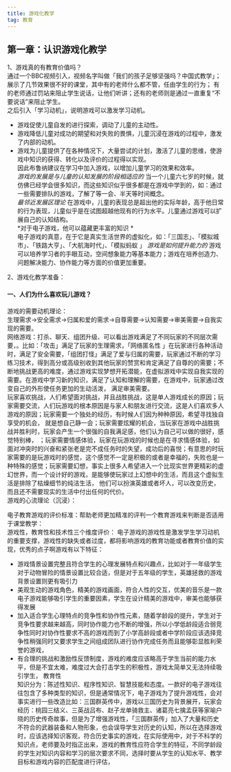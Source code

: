 ```yaml
---
title: 游戏化教学
tag: 教育
---
```

## 第一章：认识游戏化教学   
1、游戏真的有教育价值吗？  
通过一个BBC视频引入，视频名字叫做「我们的孩子足够坚强吗？中国式教学」；展示了几节效果很不好的课堂，其中有的老师什么都不管，任由学生的行为；
有的老师通过罚站来阻止学生说话，让他们听讲；还有的老师则是通过一直重复“不要说话”来阻止学生。   
之后引入「学习动机」，说明游戏可以激发学习动机。
- 游戏促使儿童自发的进行探索，调动了儿童的主动性。
- 游戏降低儿童对成功的期望和对失败的畏惧，儿童沉浸在游戏的过程中，激发了内部的动机。
- 游戏为儿童提供了在各种情况下，大量尝试的计划，激活了儿童的思维，使游戏中知识的获得、转化以及评价的过程得以实现。  
因此布鲁纳建议在学习中加入游戏，以增加儿童学习的效果和效率。  
*游戏的发展是与儿童的认知发展的阶段相适应的*
当一个儿童六七岁的时候，就仿佛已经学会很多知识，而这些知识似乎很多都是在游戏中学到的，如：通过一些需要排队的游戏，了解了等一会、半天等时间概念。  
*最邻近发展区理论*
在游戏中，儿童的表现总是超出他的实际年龄，高于他日常的行为表现，儿童似乎是在试图超越他现有的行为水平。儿童通过游戏可以扩展自己的认知结构。   
*对于电子游戏，他可以蕴藏更丰富的知识 *  
电子游戏的真意，在于它是真实生活世界的虚拟化，如：「三国志」、「模拟城市」、「铁路大亨」、「大航海时代」、「模拟蚂蚁 」
*游戏是如何提升能力的*
游戏可以培养学习者的手眼互动，空间想象能力等基本能力；游戏在培养创造力、问题解决能力、协作能力等方面的价值更加重要。

2、游戏化教学准备：  
#### 一、人们为什么喜欢玩儿游戏？  
游戏的需要动机理论：  
生理需求->安全需求->归属和爱的需求->自尊需要->认知需要->审美需要->自我实现的需要。   
网络游戏：打杀、聊天、组团升级、可以看出游戏满足了不同玩家的不同层次需要，。比如：「攻击」满足了玩家的生理需求，「网络匿名性 」在玩家进行各种活动时，满足了安全需要，「组团打怪」满足了爱与归属的需要，玩家通过不断的学习练习技术，得到高分或高级别收到其他玩家的赞赏和肯定满足了自尊的的需要；不断地挑战更高的难度，通过游戏实现梦想开拓潜能，在虚拟游戏中实现自我实现的需要。在游戏中学习新的知识，满足了认知和理解的需要，在游戏中，玩家通过改变自己的外形使任务更加的生动活泼， 满足审美需要。  
玩家喜欢挑战，人们希望面对挑战，并且战胜挑战，这是单人游戏成长的原因；玩家需要交流，人们玩游戏的根本原因是与家人和朋友进行交流，这是人们喜欢多人游戏的原因；玩家需要一个独处的经历，有时候人们因为种种原因，希望寻找独自享受的机会， 就是想自己静一会；玩家需要炫耀的机会，当玩家在游戏中战胜挑战并胜利时，玩家会产生一个很强的自我满足感，他们认为自己可以做的很好，感觉特别棒， ；玩家需要情感体验，玩家在玩游戏的时候也是在寻求情感体验，如面对冲突时的兴奋和紧张老是完不成任务时的失望，成功后的喜悦；有意思的时玩家需要的是玩游戏时的感觉，这个感觉不一定是积极的或者是幸福的，失败也是一种特殊的感觉；玩家需要幻想，事实上很多人希望进入一个比现实世界更精彩的虚幻世界，而一个设计好的游戏，是能够使玩家过上幻想中的生活，而且这个虚拟生活是排除了枯燥细节的纯洁生活， 他们可以扮演英雄或者坏人，可以改变历史，而且还不需要现实的生活中付出任何的代价。  
游戏的心流理论（沉浸）：   


   
 电子教育游戏的评价标准：帮助老师更加精准的评判一个教育游戏来判断是否适用于课堂教学：  
 游戏性，教育性和技术性三个维度评价：
 电子游戏的游戏性是激发学生学习动机的重要支撑，游戏性的缺失或者过度，都将影响游戏的教育功能或者教育价值的实现，优秀的点子啊游戏有以下特征：  
 - 游戏情景设置完整且符合学生的心理发展特点和兴趣点，比如对于一年级学生对于动物冒险的情景设置比较合适，但是对于五年级的学生，英雄拯救的游戏背景设置则更有吸引力  
 - 美观生动的游戏角色，精美的游戏画面，符合人性的交互，优美的音乐是一款电子游戏能够吸引学生的重要因素，学生在设计精美的游戏中，审美也能够获得发展  
 - 加入适合学生心理特点的竞争性和协作性元素，随着学龄段的提升，学生对于竞争性要求越来越高，同时协作能力也不断的增强，所以小学低龄段适合弱竞争性同时对协作性要求不高的游戏而到了小学高龄段或者中学阶段应该选择竞争性稍强同时又要求学生之间组成团队进行协作完成任务而且能够彰显胜利荣誉的游戏，
 - 有合理的挑战和激励性反馈制度，游戏的难度应该略高于学生当前的能力水平，但是不宜太难，难度过大会打击学生的积极性，游戏太简单又无法持续吸引学生，
 教育性  
 知识分为：陈述性知识、程序性知识、智慧技能和态度。一款好的电子游戏往往包含了多种类型的知识，但是通常情况下，电子游戏为了提升游戏性，会对事实进行一些改造比如：三国群英传中，游戏以三国历史为背景展开，玩家会经历：桃园三结义、三英战吕布、赵子龙单骑救主、诸葛亮七擒孟获等家喻户晓的历史传奇故事，但是为了增强游戏性，「三国群英传」加入了大量和历史不符合的武器装备和人物形象，也会误导学生对历史的认知，所以在选择游戏时，应该选择知识客观，符合历史事实的游戏，在实际使用中，对于不科学的知识点，老师要及时指正出来，游戏的教育性应符合学生的特征，不同学龄段的学生对知识内容和学习的层次要求不同，选择时要从学生的认知水平、教学目标和游戏内容的匹配度进行评估，  
 
 
 
